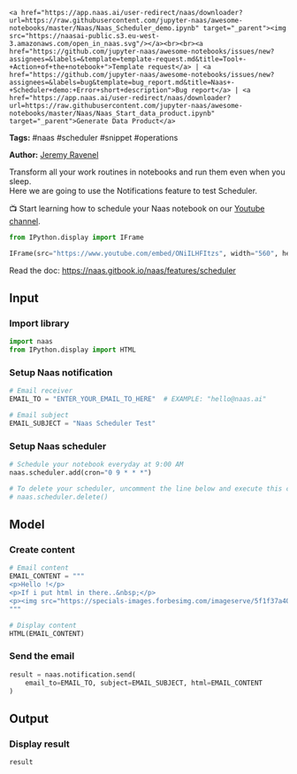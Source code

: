     <a href="https://app.naas.ai/user-redirect/naas/downloader?url=https://raw.githubusercontent.com/jupyter-naas/awesome-notebooks/master/Naas/Naas_Scheduler_demo.ipynb" target="_parent"><img src="https://naasai-public.s3.eu-west-3.amazonaws.com/open_in_naas.svg"/></a><br><br><a href="https://github.com/jupyter-naas/awesome-notebooks/issues/new?assignees=&labels=&template=template-request.md&title=Tool+-+Action+of+the+notebook+">Template request</a> | <a href="https://github.com/jupyter-naas/awesome-notebooks/issues/new?assignees=&labels=bug&template=bug_report.md&title=Naas+-+Scheduler+demo:+Error+short+description">Bug report</a> | <a href="https://app.naas.ai/user-redirect/naas/downloader?url=https://raw.githubusercontent.com/jupyter-naas/awesome-notebooks/master/Naas/Naas_Start_data_product.ipynb" target="_parent">Generate Data Product</a>

**Tags:** #naas #scheduler #snippet #operations

**Author:** [Jeremy Ravenel](https://www.linkedin.com/in/ACoAAAJHE7sB5OxuKHuzguZ9L6lfDHqw--cdnJg/)

Transform all your work routines in notebooks and run them even when you sleep.<br>
Here we are going to use the Notifications feature to test Scheduler.

📺 Start learning how to schedule your Naas notebook on our <a href="https://www.youtube.com/channel/UCKKG5hzjXXU_rRdHHWQ8JHQ?sub_confirmation=1">Youtube channel</a>.<br>


```python
from IPython.display import IFrame

IFrame(src="https://www.youtube.com/embed/ONiILHFItzs", width="560", height="315")
```

Read the doc: https://naas.gitbook.io/naas/features/scheduler

## Input

### Import library


```python
import naas
from IPython.display import HTML
```

### Setup Naas notification


```python
# Email receiver
EMAIL_TO = "ENTER_YOUR_EMAIL_TO_HERE"  # EXAMPLE: "hello@naas.ai"

# Email subject
EMAIL_SUBJECT = "Naas Scheduler Test"
```

### Setup Naas scheduler


```python
# Schedule your notebook everyday at 9:00 AM
naas.scheduler.add(cron="0 9 * * *")

# To delete your scheduler, uncomment the line below and execute this cell
# naas.scheduler.delete()
```

## Model

### Create content


```python
# Email content
EMAIL_CONTENT = """
<p>Hello !</p>
<p>If i put html in there..&nbsp;</p>
<p><img src="https://specials-images.forbesimg.com/imageserve/5f1f37a40a5db2c8275972c0/960x0.jpg?fit=scale" alt="" width="959" height="663" /></p>
"""

# Display content
HTML(EMAIL_CONTENT)
```

### Send the email


```python
result = naas.notification.send(
    email_to=EMAIL_TO, subject=EMAIL_SUBJECT, html=EMAIL_CONTENT
)
```

## Output

### Display result


```python
result
```
